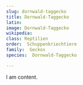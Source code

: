 ```yaml
---
slug: dornwald-taggecko
title: Dornwald-Taggecko
latin:
image: Dornwald-Taggecko
wikipedia: 
class: Reptilien
order:  Schuppenkriechtiere
family:  Geckos
species:  Dornwald-Taggecko

---
```


I am content.
